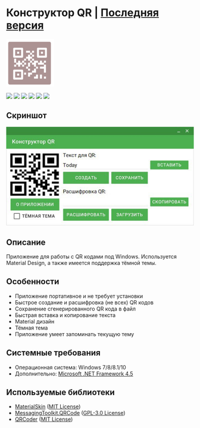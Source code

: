 # Конструктор QR | [Последняя версия](https://github.com/Zalexanninev15/QR-Maker/releases/tag/1.3.0.2)

![](https://github.com/Zalexanninev15/QR-Maker/blob/master/Logo.png?raw=true)

[![](https://img.shields.io/badge/OS-Windows-informational?logo=windows)](https://github.com/Zalexanninev15/QR-Maker)
[![](https://img.shields.io/github/v/release/Zalexanninev15/QR-Maker)](https://github.com/Zalexanninev15/QR-Maker/releases/latest)
[![](https://img.shields.io/github/downloads/Zalexanninev15/QR-Maker/total.svg)](https://github.com/Zalexanninev15/QR-Maker/releases)
[![](https://img.shields.io/badge/license-MIT-blue.svg)](LICENSE)
[![](https://img.shields.io/badge/donate-QIWI-FF8C00.svg)](https://qiwi.com/n/ZALEXANNINEV15)
[![](https://img.shields.io/badge/donate-YooMoney-8B3FFD.svg)](https://yoomoney.ru/to/410015106319420)

## Скриншот
![](https://github.com/Zalexanninev15/QR-Maker/blob/master/screenshot.png?raw=true)
## Описание
Приложение для работы с QR кодами под Windows. Используется Material Design, а также имеется поддержка тёмной темы.

## Особенности
* Приложение портативное и не требует установки
* Быстрое создание и расшифровка (не всех) QR кодов
* Сохранение сгенерированного QR кода в файл
* Быстрая вставка и копирование текста
* Material дизайн
* Тёмная тема
* Приложение умеет запоминать текущую тему

## Системные требования
* Операционная система: Windows 7/8/8.1/10
* Дополнительно: [Microsoft .NET Framework 4.5](https://www.microsoft.com/ru-ru/download/details.aspx?id=30653)

## Используемые библиотеки 
* [MaterialSkin](https://github.com/IgnaceMaes/MaterialSkin) ([MIT License](https://github.com/IgnaceMaes/MaterialSkin/blob/master/LICENSE))
* [MessagingToolkit.QRCode](https://www.nuget.org/packages/MessagingToolkit.QRCode/) ([GPL-3.0 License](http://www.gnu.org/licenses/gpl-3.0.html))
* [QRCoder](https://github.com/codebude/QRCoder) ([MIT License](https://github.com/codebude/QRCoder/blob/master/LICENSE.txt))
